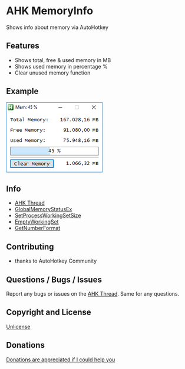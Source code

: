 # AHK MemoryInfo
Shows info about memory via AutoHotkey


## Features
* Shows total, free & used memory in MB
* Shows used memory in percentage %
* Clear unused memory function


## Example
![MemoryInfo](img/MemoryInfo.png)


## Info
* [AHK Thread](https://autohotkey.com/boards/viewtopic.php?f=6&t=142)
* [GlobalMemoryStatusEx](https://msdn.microsoft.com/en-us/library/aa366589(v=vs.85).aspx)
* [SetProcessWorkingSetSize](https://msdn.microsoft.com/en-us/library/ms686234(v=vs.85).aspx)
* [EmptyWorkingSet](https://msdn.microsoft.com/en-us/library/ms682606(v=vs.85).aspx)
* [GetNumberFormat](https://msdn.microsoft.com/en-us/library/dd318110(v=vs.85).aspx)


## Contributing
* thanks to AutoHotkey Community


## Questions / Bugs / Issues
Report any bugs or issues on the [AHK Thread](https://autohotkey.com/boards/viewtopic.php?f=6&t=142). Same for any questions.


## Copyright and License
[Unlicense](LICENSE)


## Donations
[Donations are appreciated if I could help you](https://www.paypal.me/smithz)